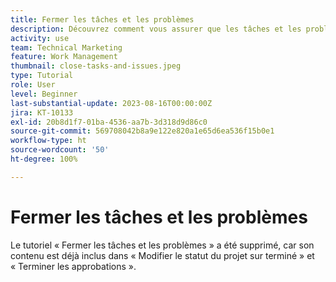 ```yaml
---
title: Fermer les tâches et les problèmes
description: Découvrez comment vous assurer que les tâches et les problèmes sont fermés avant de fermer un projet dans [!DNL  Workfront].
activity: use
team: Technical Marketing
feature: Work Management
thumbnail: close-tasks-and-issues.jpeg
type: Tutorial
role: User
level: Beginner
last-substantial-update: 2023-08-16T00:00:00Z
jira: KT-10133
exl-id: 20b8d1f7-01ba-4536-aa7b-3d318d9d86c0
source-git-commit: 569708042b8a9e122e820a1e65d6ea536f15b0e1
workflow-type: ht
source-wordcount: '50'
ht-degree: 100%

---
```


# Fermer les tâches et les problèmes

Le tutoriel « Fermer les tâches et les problèmes » a été supprimé, car son contenu est déjà inclus dans « Modifier le statut du projet sur terminé » et « Terminer les approbations ».
